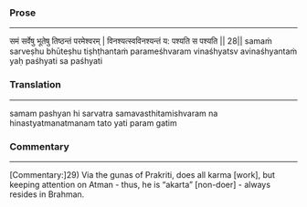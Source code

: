 ### Prose 
 --- 
समं सर्वेषु भूतेषु तिष्ठन्तं परमेश्वरम् |
विनश्यत्स्वविनश्यन्तं य: पश्यति स पश्यति || 28||
samaṁ sarveṣhu bhūteṣhu tiṣhṭhantaṁ parameśhvaram
vinaśhyatsv avinaśhyantaṁ yaḥ paśhyati sa paśhyati

### Translation 
 --- 
samam pashyan hi sarvatra samavasthitamishvaram na hinastyatmanatmanam tato yati param gatim

### Commentary 
 --- 
[Commentary:]29) Via the gunas of Prakriti, does all karma [work], but keeping attention on Atman - thus, he is “akarta” [non-doer] - always resides in Brahman.